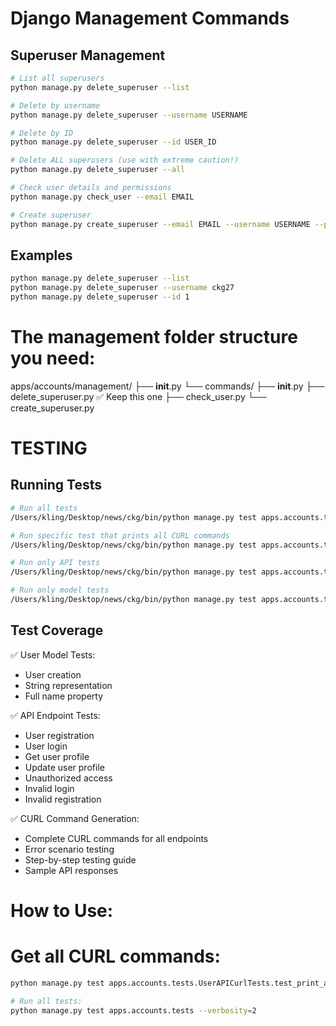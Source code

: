 # Django Management Commands

## Superuser Management

```bash
# List all superusers
python manage.py delete_superuser --list

# Delete by username
python manage.py delete_superuser --username USERNAME

# Delete by ID
python manage.py delete_superuser --id USER_ID

# Delete ALL superusers (use with extreme caution!)
python manage.py delete_superuser --all

# Check user details and permissions
python manage.py check_user --email EMAIL

# Create superuser
python manage.py create_superuser --email EMAIL --username USERNAME --password PASSWORD
```

## Examples

```bash
python manage.py delete_superuser --list
python manage.py delete_superuser --username ckg27
python manage.py delete_superuser --id 1
```

# The management folder structure you need:

apps/accounts/management/
├── **init**.py
└── commands/
├── **init**.py
├── delete_superuser.py ✅ Keep this one
├── check_user.py
└── create_superuser.py

# TESTING

## Running Tests

```bash
# Run all tests
/Users/kling/Desktop/news/ckg/bin/python manage.py test apps.accounts.tests --verbosity=2

# Run specific test that prints all CURL commands
/Users/kling/Desktop/news/ckg/bin/python manage.py test apps.accounts.tests.UserAPICurlTests.test_print_all_curl_commands --verbosity=2

# Run only API tests
/Users/kling/Desktop/news/ckg/bin/python manage.py test apps.accounts.tests.UserAPICurlTests --verbosity=2

# Run only model tests
/Users/kling/Desktop/news/ckg/bin/python manage.py test apps.accounts.tests.UserModelCurlTests --verbosity=2
```

## Test Coverage

✅ User Model Tests:

- User creation
- String representation
- Full name property

✅ API Endpoint Tests:

- User registration
- User login
- Get user profile
- Update user profile
- Unauthorized access
- Invalid login
- Invalid registration

✅ CURL Command Generation:

- Complete CURL commands for all endpoints
- Error scenario testing
- Step-by-step testing guide
- Sample API responses

# How to Use:
# Get all CURL commands:
```bash
python manage.py test apps.accounts.tests.UserAPICurlTests.test_print_all_curl_commands --verbosity=2

# Run all tests:
python manage.py test apps.accounts.tests --verbosity=2

